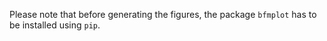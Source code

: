 Please note that before generating the figures, the package `bfmplot` has to be installed using `pip`.
